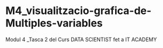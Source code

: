 # M4_visualitzacio-grafica-de-Multiples-variables
Modul 4 _Tasca 2 del Curs DATA SCIENTIST fet a IT ACADEMY 
